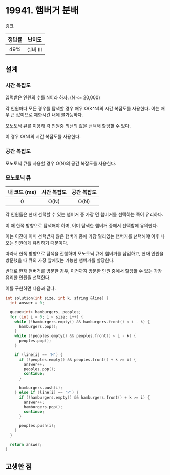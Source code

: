 # 19941. 햄버거 분배

[링크](https://www.acmicpc.net/problem/19941)

| 정답률 |  난이도  |
| :----: | :------: |
|  49%   | 실버 III |

## 설계

### 시간 복잡도

입력받은 인원의 수를 N이라 하자. (N <= 20,000)

각 인원마다 모든 경우를 탐색할 경우 매우 O(K^N)의 시간 복잡도를 사용한다. 이는 매우 큰 값이므로 제한시간 내에 불가능하다.

모노토닉 큐를 이용해 각 인원중 최선의 값을 선택해 할당할 수 있다.

이 경우 O(N)의 시간 복잡도를 사용한다.

### 공간 복잡도

모노토닉 큐를 사용할 경우 O(N)의 공간 복잡도를 사용한다.

### 모노토닉 큐

| 내 코드 (ms) | 시간 복잡도 | 공간 복잡도 |
| :----------: | :---------: | :---------: |
|      0       |    O(N)     |    O(N)     |

각 인원들은 현재 선택할 수 있는 햄버거 중 가장 먼 햄버거를 선택하는 쪽이 유리하다.

이 때 한쪽 방향으로 탐색해야 하며, 이미 탐색한 햄버거 중에서 선택함에 유의한다.

이는 이전에 이미 선택받지 않은 햄버거 중에 가장 멀리있는 햄버거를 선택해야 이후 나오는 인원에게 유리하기 때문이다.

따라서 한쪽 방향으로 탐색을 진행하며 모노토닉 큐에 햄버거를 삽입하고, 현재 인원을 방문했을 때 큐의 가장 앞에있는 가능한 햄버거를 할당한다.

반대로 현재 햄버거를 방문한 경우, 이전까지 방문한 인원 중에서 할당할 수 있는 가장 유리한 인원을 선택한다.

이를 구현하면 다음과 같다.

```cpp
int solution(int size, int k, string &line) {
  int answer = 0;

  queue<int> hamburgers, peoples;
  for (int i = 0; i < size; i++) {
    while (!hamburgers.empty() && hamburgers.front() < i - k) {
      hamburgers.pop();
    }
    while (!peoples.empty() && peoples.front() < i - k) {
      peoples.pop();
    }

    if (line[i] == 'H') {
      if (!peoples.empty() && peoples.front() + k >= i) {
        answer++;
        peoples.pop();
        continue;
      }

      hamburgers.push(i);
    } else if (line[i] == 'P') {
      if (!hamburgers.empty() && hamburgers.front() + k >= i) {
        answer++;
        hamburgers.pop();
        continue;
      }

      peoples.push(i);
    }
  }

  return answer;
}
```

## 고생한 점

